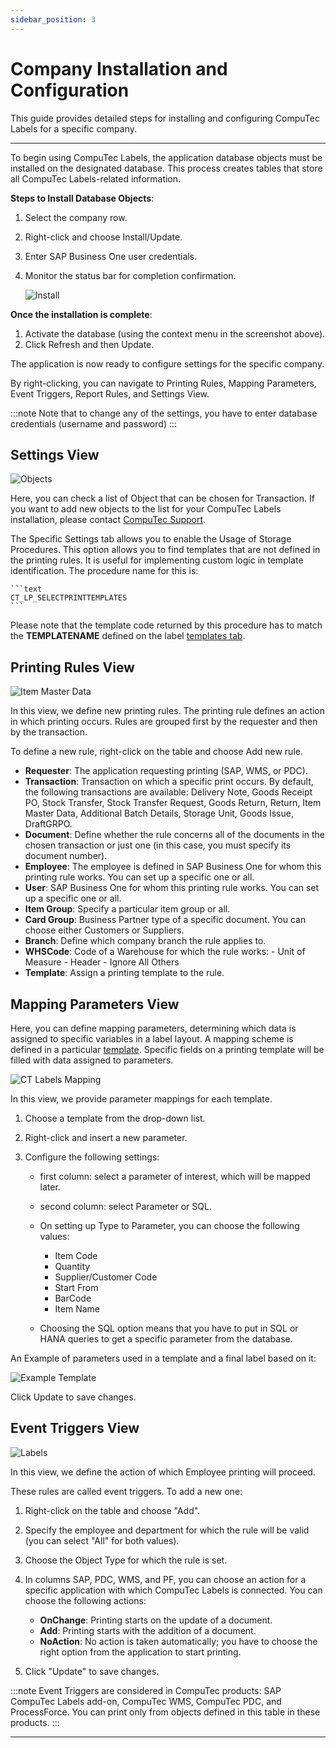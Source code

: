 ```yaml
---
sidebar_position: 3
---
```


# Company Installation and Configuration

This guide provides detailed steps for installing and configuring CompuTec Labels for a specific company.

---

To begin using CompuTec Labels, the application database objects must be installed on the designated database. This process creates tables that store all CompuTec Labels-related information.

**Steps to Install Database Objects**:

1. Select the company row.
2. Right-click and choose Install/Update.
3. Enter SAP Business One user credentials.
4. Monitor the status bar for completion confirmation.

    ![Install](./media/company-installation-and-configuration/labels-install-db-objects.webp)

**Once the installation is complete**:

1. Activate the database (using the context menu in the screenshot above).
2. Click Refresh and then Update.

The application is now ready to configure settings for the specific company.

By right-clicking, you can navigate to Printing Rules, Mapping Parameters, Event Triggers, Report Rules, and Settings View.

:::note
    Note that to change any of the settings, you have to enter database credentials (username and password)
:::

## Settings View

![Objects](./media/company-installation-and-configuration/ct-labels-settings.webp)

Here, you can check a list of Object that can be chosen for Transaction. If you want to add new objects to the list for your CompuTec Labels installation, please contact [CompuTec Support](http://support.computec.pl/).

The Specific Settings tab allows you to enable the Usage of Storage Procedures. This option allows you to find templates that are not defined in the printing rules. It is useful for implementing custom logic in template identification. The procedure name for this is:

    ```text
    CT_LP_SELECTPRINTTEMPLATES
    ```

Please note that the template code returned by this procedure has to match the **TEMPLATENAME** defined on the label [templates tab](./general-configuration.md#label-templates).

## Printing Rules View

![Item Master Data](./media/company-installation-and-configuration/ct-labels-printing-rules.webp)

In this view, we define new printing rules. The printing rule defines an action in which printing occurs. Rules are grouped first by the requester and then by the transaction.

To define a new rule, right-click on the table and choose Add new rule.

- **Requester**: The application requesting printing (SAP, WMS, or PDC).
- **Transaction**: Transaction on which a specific print occurs. By default, the following transactions are available: Delivery Note, Goods Receipt PO, Stock Transfer, Stock Transfer Request, Goods Return, Return, Item Master Data, Additional Batch Details, Storage Unit, Goods Issue, DraftGRPO.
- **Document**: Define whether the rule concerns all of the documents in the chosen transaction or just one (in this case, you must specify its document number).
- **Employee**: The employee is defined in SAP Business One for whom this printing rule works. You can set up a specific one or all.
- **User**: SAP Business One for whom this printing rule works. You can set up a specific one or all.
- **Item Group**: Specify a particular item group or all.
- **Card Group**: Business Partner type of a specific document. You can choose either Customers or Suppliers.
- **Branch**: Define which company branch the rule applies to.
- **WHSCode**: Code of a Warehouse for which the rule works:
        - Unit of Measure
        - Header
        - Ignore All Others
- **Template**: Assign a printing template to the rule.

## Mapping Parameters View

Here, you can define mapping parameters, determining which data is assigned to specific variables in a label layout. A mapping scheme is defined in a particular [template](./general-configuration.md#label-templates). Specific fields on a printing template will be filled with data assigned to parameters.

![CT Labels Mapping](./media/company-installation-and-configuration/ct-labels-mapping.webp)

In this view, we provide parameter mappings for each template.

1. Choose a template from the drop-down list.
2. Right-click and insert a new parameter.
3. Configure the following settings:

    - first column: select a parameter of interest, which will be mapped later.
    - second column: select Parameter or SQL.
    - On setting up Type to Parameter, you can choose the following values:

        - Item Code
        - Quantity
        - Supplier/Customer Code
        - Start From
        - BarCode
        - Item Name

    - Choosing the SQL option means that you have to put in SQL or HANA queries to get a specific parameter from the database.

An Example of parameters used in a template and a final label based on it:

![Example Template](./media/company-installation-and-configuration/example-template.webp)

Click Update to save changes.

## Event Triggers View

![Labels](./media/company-installation-and-configuration/ct-labels-triggers.webp)

In this view, we define the action of which Employee printing will proceed.

These rules are called event triggers. To add a new one:

1. Right-click on the table and choose "Add".
2. Specify the employee and department for which the rule will be valid (you can select "All" for both values).
3. Choose the Object Type for which the rule is set.
4. In columns SAP, PDC, WMS, and PF, you can choose an action for a specific application with which CompuTec Labels is connected. You can choose the following actions:

    - **OnChange**: Printing starts on the update of a document.
    - **Add**: Printing starts with the addition of a document.
    - **NoAction**: No action is taken automatically; you have to choose the right option from the application to start printing.

5. Click "Update" to save changes.

:::note
    Event Triggers are considered in CompuTec products: SAP CompuTec Labels add-on, CompuTec WMS, CompuTec PDC, and ProcessForce. You can print only from objects defined in this table in these products.
:::

---
